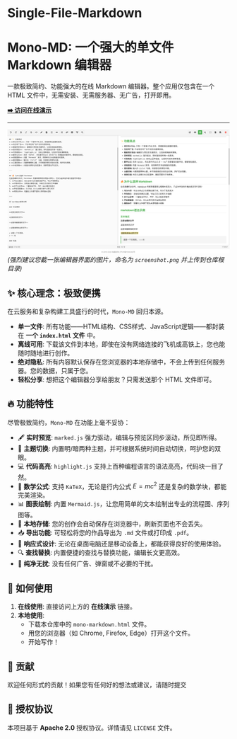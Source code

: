 # Single-File-Markdown
# Mono-MD: 一个强大的单文件 Markdown 编辑器


一款极致简约、功能强大的在线 Markdown 编辑器。整个应用仅包含在一个 HTML 文件中，无需安装、无需服务器、无广告，打开即用。

**[➡️ 访问在线演示](https://md.iruidao.com/)** 

---

![Mono-MD Screenshot](screenshot.png)
*(强烈建议您截一张编辑器界面的图片，命名为 `screenshot.png` 并上传到仓库根目录)*

## ✨ 核心理念：极致便携

在云服务和复杂构建工具盛行的时代，`Mono-MD` 回归本源。

* **单一文件**: 所有功能——HTML结构、CSS样式、JavaScript逻辑——都封装在 **一个 `index.html` 文件** 中。
* **离线可用**: 下载该文件到本地，即使在没有网络连接的飞机或高铁上，您也能随时随地进行创作。
* **绝对隐私**: 所有内容默认保存在您浏览器的本地存储中，不会上传到任何服务器。您的数据，只属于您。
* **轻松分享**: 想把这个编辑器分享给朋友？只需发送那个 HTML 文件即可。

## 🔥 功能特性

尽管极致简约，`Mono-MD` 在功能上毫不妥协：

* 🖋️ **实时预览**: `marked.js` 强力驱动，编辑与预览区同步滚动，所见即所得。
* 🎨 **主题切换**: 内置明/暗两种主题，并可根据系统时间自动切换，呵护您的双眼。
* 💻 **代码高亮**: `highlight.js` 支持上百种编程语言的语法高亮，代码块一目了然。
* 🧮 **数学公式**: 支持 `KaTeX`，无论是行内公式 $E=mc^2$ 还是复杂的数学块，都能完美渲染。
* 📊 **图表绘制**: 内置 `Mermaid.js`，让您用简单的文本绘制出专业的流程图、序列图等。
* 💾 **本地存储**: 您的创作会自动保存在浏览器中，刷新页面也不会丢失。
* 📥 **导出功能**: 可轻松将您的作品导出为 `.md` 文件或打印成 `.pdf`。
* 📱 **响应式设计**: 无论在桌面电脑还是移动设备上，都能获得良好的使用体验。
* 🔍 **查找替换**: 内置便捷的查找与替换功能，编辑长文更高效。
* 🚫 **纯净无扰**: 没有任何广告、弹窗或不必要的干扰。

## 🚀 如何使用

1.  **在线使用**: 直接访问上方的 **在线演示** 链接。
2.  **本地使用**:
    * 下载本仓库中的 `mono-markdown.html` 文件。
    * 用您的浏览器（如 Chrome, Firefox, Edge）打开这个文件。
    * 开始写作！

## 🤝 贡献

欢迎任何形式的贡献！如果您有任何好的想法或建议，请随时提交

## 📄 授权协议

本项目基于 **Apache 2.0** 授权协议。详情请见 `LICENSE` 文件。
